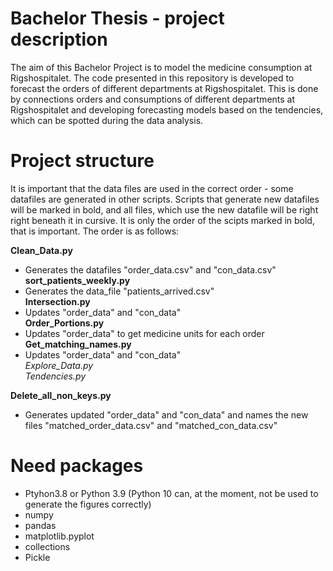# Bachelor Thesis - project description

The aim of this Bachelor Project is to model the medicine consumption at Rigshospitalet. 
The code presented in this repository is developed to forecast the orders of different departments at Rigshospitalet. 
This is done by connections orders and consumptions of different departments at Rigshospitalet and developing forecasting models based on the tendencies, which can be spotted during the data analysis. 

# Project structure

It is important that the data files are used in the correct order - some datafiles are generated in other scripts. Scripts that generate new datafiles will be marked in bold, and all files, which use the new datafile will be right right beneath it in cursive. It is only the order of the scipts marked in bold, that is important. The order is as follows:

**Clean_Data.py** <br />
- Generates the datafiles "order_data.csv" and "con_data.csv"<br />
**sort_patients_weekly.py** <br />
- Generates the data_file "patients_arrived.csv"<br />
**Intersection.py** <br />
- Updates "order_data" and "con_data"<br />
**Order_Portions.py** <br />
- Updates "order_data" to get medicine units for each order<br />
**Get_matching_names.py** <br />
- Updates "order_data" and "con_data" <br />
*Explore_Data.py* <br />
*Tendencies.py* 

**Delete_all_non_keys.py** <br />
- Generates updated "order_data" and "con_data" and names the new files "matched_order_data.csv" and "matched_con_data.csv"<br />

# Need packages

* Ptyhon3.8 or Python 3.9 (Python 10 can, at the moment, not be used to generate the figures correctly)
* numpy 
* pandas
* matplotlib.pyplot
* collections
* Pickle





